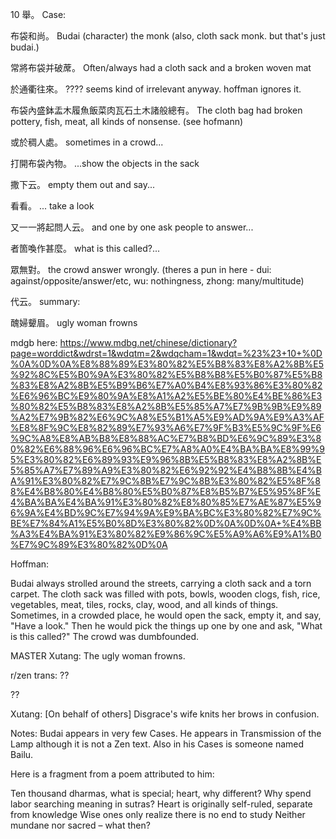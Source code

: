 10
舉。
Case:

布袋和尚。
Budai (character) the monk (also, cloth sack monk. but that's just budai.)

常將布袋并破蓆。
Often/always had a cloth sack and a broken woven mat

於通衢往來。
???? seems kind of irrelevant anyway. hoffman ignores it. 

布袋內盛鉢盂木履魚飯菜肉瓦石土木諸般總有。
The cloth bag had broken pottery, fish, meat, all kinds of nonsense. (see hofmann)

或於稠人處。
sometimes in a crowd...

打開布袋內物。
...show the objects in the sack

撒下云。
empty them out and say...

看看。
... take a look

又一一將起問人云。
and one by one ask people to answer...

者箇喚作甚麼。
what is this called?...

眾無對。
the crowd answer wrongly. (theres a pun in here - dui: against/opposite/answer/etc, wu: nothingness, zhong: many/multitude)

代云。
summary:

醜婦顰眉。
ugly woman frowns

mdgb here: https://www.mdbg.net/chinese/dictionary?page=worddict&wdrst=1&wdqtm=2&wdqcham=1&wdqt=%23%23+10+%0D%0A%0D%0A%E8%88%89%E3%80%82%E5%B8%83%E8%A2%8B%E5%92%8C%E5%B0%9A%E3%80%82%E5%B8%B8%E5%B0%87%E5%B8%83%E8%A2%8B%E5%B9%B6%E7%A0%B4%E8%93%86%E3%80%82%E6%96%BC%E9%80%9A%E8%A1%A2%E5%BE%80%E4%BE%86%E3%80%82%E5%B8%83%E8%A2%8B%E5%85%A7%E7%9B%9B%E9%89%A2%E7%9B%82%E6%9C%A8%E5%B1%A5%E9%AD%9A%E9%A3%AF%E8%8F%9C%E8%82%89%E7%93%A6%E7%9F%B3%E5%9C%9F%E6%9C%A8%E8%AB%B8%E8%88%AC%E7%B8%BD%E6%9C%89%E3%80%82%E6%88%96%E6%96%BC%E7%A8%A0%E4%BA%BA%E8%99%95%E3%80%82%E6%89%93%E9%96%8B%E5%B8%83%E8%A2%8B%E5%85%A7%E7%89%A9%E3%80%82%E6%92%92%E4%B8%8B%E4%BA%91%E3%80%82%E7%9C%8B%E7%9C%8B%E3%80%82%E5%8F%88%E4%B8%80%E4%B8%80%E5%B0%87%E8%B5%B7%E5%95%8F%E4%BA%BA%E4%BA%91%E3%80%82%E8%80%85%E7%AE%87%E5%96%9A%E4%BD%9C%E7%94%9A%E9%BA%BC%E3%80%82%E7%9C%BE%E7%84%A1%E5%B0%8D%E3%80%82%0D%0A%0D%0A+%E4%BB%A3%E4%BA%91%E3%80%82%E9%86%9C%E5%A9%A6%E9%A1%B0%E7%9C%89%E3%80%82%0D%0A

Hoffman:

Budai always strolled around the streets, carrying a cloth sack and a torn carpet. The cloth sack was filled with pots, bowls, wooden clogs, fish, rice, vegetables, meat, tiles, rocks, clay, wood, and all kinds of things. Sometimes, in a crowded place, he would open the sack, empty it, and say, "Have a look." Then he would pick the things up one by one and ask, "What is this called?" The crowd was dumbfounded.

MASTER Xutang: The ugly woman frowns.

r/zen trans:
??

??

Xutang: [On behalf of others] Disgrace's wife knits her brows in confusion.

Notes:
Budai appears in very few Cases. He appears in Transmission of the Lamp although it is not a Zen text. Also in his Cases is someone named Bailu.

Here is a fragment from a poem attributed to him:

Ten thousand dharmas, what is special; heart, why different? Why spend labor searching meaning in sutras? Heart is originally self-ruled, separate from knowledge Wise ones only realize there is no end to study Neither mundane nor sacred – what then?
